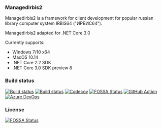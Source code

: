 ### ManagedIrbis2

ManagedIrbis2 is a framework for client development for
popular russian library computer system IRBIS64 ("ИРБИС64").

ManagedIrbis2 adapted for .NET Core 3.0

Currently supports:

* Windows 7/10 x64
* MacOS 10.14
* .NET Core 2.2 SDK
* .NET Core 3.0 SDK preview 8

### Build status

[![Build status](https://img.shields.io/appveyor/ci/AlexeyMironov/managedirbis2.svg)](https://ci.appveyor.com/project/AlexeyMironov/managedirbis2/)
[![Build status](https://api.travis-ci.org/amironov73/ManagedIrbis2.svg)](https://travis-ci.org/amironov73/ManagedIrbis2/)
[![Codecov](https://img.shields.io/codecov/c/github/amironov73/ManagedIrbis2.svg)](https://codecov.io/gh/amironov73/ManagedIrbis2)
[![FOSSA Status](https://app.fossa.io/api/projects/git%2Bgithub.com%2Famironov73%2FManagedIrbis2.svg?type=shield)](https://app.fossa.io/projects/git%2Bgithub.com%2Famironov73%2FManagedIrbis2?ref=badge_shield)
[![GitHub Action](https://github.com/amironov73/ManagedIrbis2/workflows/CI/badge.svg)](https://github.com/amironov73/ManagedIrbis2/actions)
[![Azure DevOps](https://dev.azure.com/amironov73/ManIrbis/_apis/build/status/amironov73.ManagedIrbis2?branchName=master)](https://dev.azure.com/amironov73/ManIrbis/_build/latest?definitionId=1&branchName=master)

### License
[![FOSSA Status](https://app.fossa.io/api/projects/git%2Bgithub.com%2Famironov73%2FManagedIrbis2.svg?type=large)](https://app.fossa.io/projects/git%2Bgithub.com%2Famironov73%2FManagedIrbis2?ref=badge_large)
